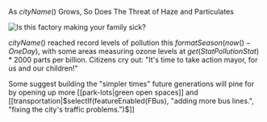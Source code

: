 As $cityName()$ Grows, So Does The Threat of Haze and Particulates

![Is this factory making your family sick?](newspaper/images/factory1.png)

$cityName()$ reached record levels of pollution this $formatSeason(now()-OneDay)$, with some areas measuring ozone levels at $get(StatPollutionStat)*2000$ parts per billion. Citizens cry out: "It's time to take action mayor, for us and our children!"

Some suggest building the "simpler times" future generations will pine for by opening up more [[park-lots|green open spaces]] and [[transportation|$selectIf(featureEnabled(FBus), "adding more bus lines.", "fixing the city's traffic problems.")$]]

